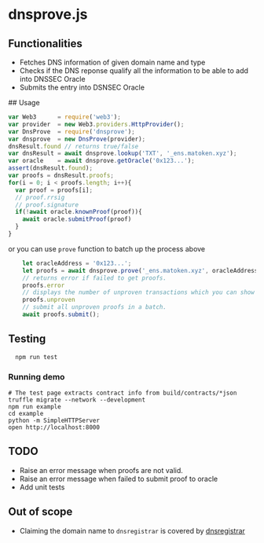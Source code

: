 # dnsprove.js 

## Functionalities

- Fetches DNS information of given domain name and type
- Checks if the DNS reponse qualify all the information to be able to add into DNSSEC Oracle
- Submits the entry into DSNSEC Oracle

## Usage

```js
var Web3      = require('web3');
var provider  = new Web3.providers.HttpProvider();
var DnsProve  = require('dnsprove');
var dnsprove  = new DnsProve(provider);
dnsResult.found // returns true/false
var dnsResult = await dnsprove.lookup('TXT', '_ens.matoken.xyz');
var oracle    = await dnsprove.getOracle('0x123...');
assert(dnsResult.found);
var proofs = dnsResult.proofs;
for(i = 0; i < proofs.length; i++){
  var proof = proofs[i];
  // proof.rrsig
  // proof.signature
  if(!await oracle.knownProof(proof)){
    await oracle.submitProof(proof)
  }
}
```

or you can use `prove` function to batch up the process above

```js
    let oracleAddress = '0x123...';
    let proofs = await dnsprove.prove('_ens.matoken.xyz', oracleAddress);
    // returns error if failed to get proofs.
    proofs.error 
    // displays the number of unproven transactions which you can show to end users.
    proofs.unproven
    // submit all unproven proofs in a batch.
    await proofs.submit();
```

## Testing

```
  npm run test
```

### Running demo

```
# The test page extracts contract info from build/contracts/*json 
truffle migrate --network --development
npm run example
cd example
python -m SimpleHTTPServer 
open http://localhost:8000
```

## TODO

- Raise an error message when proofs are not valid.
- Raise an error message when failed to submit proof to oracle
- Add unit tests

## Out of scope

- Claiming the domain name to `dnsregistrar` is covered by [dnsregistrar](https://github.com/ensdomains/dnsregistrar)